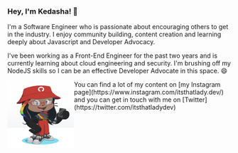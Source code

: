 ### Hey, I'm Kedasha! 👋

I'm a Software Engineer who is passionate about encouraging others to get in the industry. I enjoy community building, content creation and learning deeply about Javascript and Developer Advocacy.

I've been working as a Front-End Engineer for the past two years and is currently learning about cloud engineering and security. I'm brushing off my NodeJS skills so I can be an effective Developer Advocate in this space. 😄

<img align="left" width="150" height="150" src="https://github.com/LadyKerr/LadyKerr/blob/main/assets/octokadie.png" alt="kedasha's instagram page @itsthatladydev">
You can find a lot of my content on [my Instagram page](https://www.instagram.com/itsthatlady.dev/) and you can get in touch with me on [Twitter](https://twitter.com/itsthatladydev)

<!--
**LadyKerr/LadyKerr** is a ✨ _special_ ✨ repository because its `README.md` (this file) appears on your GitHub profile.

Here are some ideas to get you started:

- 🔭 I’m currently working on ...
- 🌱 I’m currently learning ...
- 👯 I’m looking to collaborate on ...
- 🤔 I’m looking for help with ...
- 💬 Ask me about ...
- 📫 How to reach me: ...
- 😄 Pronouns: ...
- ⚡ Fun fact: ..
